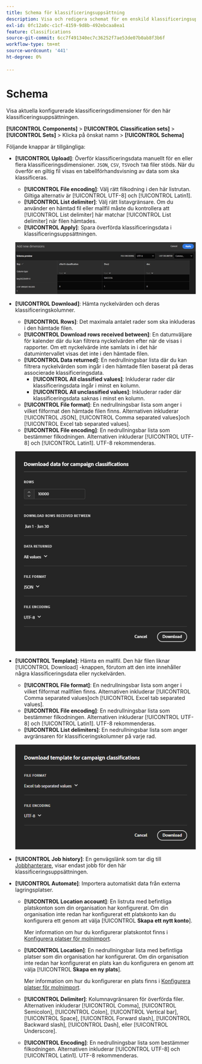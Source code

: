```yaml
---
title: Schema för klassificeringsuppsättning
description: Visa och redigera schemat för en enskild klassificeringsuppsättning.
exl-id: 0fc12a0c-c1cf-4159-9d8b-492ebcaa8ea1
feature: Classifications
source-git-commit: 6cc7f491340ec7c36252f7ae53de07b0ab8f3b6f
workflow-type: tm+mt
source-wordcount: '441'
ht-degree: 0%

---
```


# Schema

Visa aktuella konfigurerade klassificeringsdimensioner för den här klassificeringsuppsättningen.

**[!UICONTROL Components]** > **[!UICONTROL Classification sets]** > **[!UICONTROL Sets]** > Klicka på önskat namn > **[!UICONTROL Schema]**

Följande knappar är tillgängliga:

<!--* **[!UICONTROL Add]**: Adds an empty row so that you can add a classification dimension to the schema.-->
* **[!UICONTROL Upload]**: Överför klassificeringsdata manuellt för en eller flera klassificeringsdimensioner. `JSON`, `CSV`, `TSV`och `TAB` filer stöds. När du överför en giltig fil visas en tabellförhandsvisning av data som ska klassificeras.
   * **[!UICONTROL File encoding]**: Välj rätt filkodning i den här listrutan. Giltiga alternativ är [!UICONTROL UTF-8] och [!UICONTROL Latin1].
   * **[!UICONTROL List delimiter]**: Välj rätt listavgränsare. Om du använder en hämtad fil eller mallfil måste du kontrollera att [!UICONTROL List delimiter] här matchar [!UICONTROL List delimiter] när filen hämtades.
   * **[!UICONTROL Apply]**: Spara överförda klassificeringsdata i klassificeringsuppsättningen.

  ![Överföring av klassificeringsuppsättning](../../assets/classification-set-upload.png)

* **[!UICONTROL Download]**: Hämta nyckelvärden och deras klassificeringskolumner.
   * **[!UICONTROL Rows]**: Det maximala antalet rader som ska inkluderas i den hämtade filen.
   * **[!UICONTROL Download rows received between]**: En datumväljare för kalender där du kan filtrera nyckelvärden efter när de visas i rapporter. Om ett nyckelvärde inte samlats in i det här datumintervallet visas det inte i den hämtade filen.
   * **[!UICONTROL Data returned]**: En nedrullningsbar lista där du kan filtrera nyckelvärden som ingår i den hämtade filen baserat på deras associerade klassificeringsdata.
      * **[!UICONTROL All classified values]**: Inkluderar rader där klassificeringsdata ingår i minst en kolumn.
      * **[!UICONTROL All unclassified values]**: Inkluderar rader där klassificeringsdata saknas i minst en kolumn.
   * **[!UICONTROL File format]**: En nedrullningsbar lista som anger i vilket filformat den hämtade filen finns. Alternativen inkluderar [!UICONTROL JSON], [!UICONTROL Comma separated values]och [!UICONTROL Excel tab separated values].
   * **[!UICONTROL File encoding]**: En nedrullningsbar lista som bestämmer filkodningen. Alternativen inkluderar [!UICONTROL UTF-8] och [!UICONTROL Latin1]. UTF-8 rekommenderas.

  ![Hämtning av klassificeringsuppsättning](../../assets/classification-set-download.png)

* **[!UICONTROL Template]**: Hämta en mallfil. Den här filen liknar [!UICONTROL Download] -knappen, förutom att den inte innehåller några klassificeringsdata eller nyckelvärden.
   * **[!UICONTROL File format]**: En nedrullningsbar lista som anger i vilket filformat mallfilen finns. Alternativen inkluderar [!UICONTROL Comma separated values]och [!UICONTROL Excel tab separated values].
   * **[!UICONTROL File encoding]**: En nedrullningsbar lista som bestämmer filkodningen. Alternativen inkluderar [!UICONTROL UTF-8] och [!UICONTROL Latin1]. UTF-8 rekommenderas.
   * **[!UICONTROL List delimiters]**: En nedrullningsbar lista som anger avgränsaren för klassificeringskolumner på varje rad.

  ![Mallen Klassificeringsuppsättning](../../assets/classification-set-template.png)

* **[!UICONTROL Job history]**: En genvägslänk som tar dig till [Jobbhanterare](../job-manager.md), visar endast jobb för den här klassificeringsuppsättningen.
* **[!UICONTROL Automate]**: Importera automatiskt data från externa lagringsplatser.
   * **[!UICONTROL Location account]**: En listruta med befintliga platskonton som din organisation har konfigurerat. Om din organisation inte redan har konfigurerat ett platskonto kan du konfigurera ett genom att välja [!UICONTROL **Skapa ett nytt konto**].

     Mer information om hur du konfigurerar platskontot finns i [Konfigurera platser för molnimport](/help/components/classifications/importer/configure-import-accounts.md).

   * **[!UICONTROL Location]**: En nedrullningsbar lista med befintliga platser som din organisation har konfigurerat. Om din organisation inte redan har konfigurerat en plats kan du konfigurera en genom att välja [!UICONTROL **Skapa en ny plats**].

     Mer information om hur du konfigurerar en plats finns i [Konfigurera platser för molnimport](/help/components/classifications/importer/configure-import-accounts.md).

   * **[!UICONTROL Delimiter]**: Kolumnavgränsaren för överförda filer. Alternativen inkluderar [!UICONTROL Comma], [!UICONTROL Semicolon], [!UICONTROL Colon], [!UICONTROL Vertical bar], [!UICONTROL Space], [!UICONTROL Forward slash], [!UICONTROL Backward slash], [!UICONTROL Dash], eller [!UICONTROL Underscore].

   * **[!UICONTROL Encoding]**: En nedrullningsbar lista som bestämmer filkodningen. Alternativen inkluderar [!UICONTROL UTF-8] och [!UICONTROL Latin1]. UTF-8 rekommenderas.
